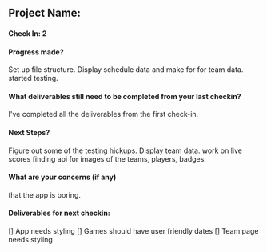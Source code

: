 ## Project Name:

#### Check In: 2

#### Progress made? 

Set up file structure. Display schedule data and make for for team data. started testing.

#### What deliverables still need to be completed from your last checkin? 

I've completed all the deliverables from the first check-in.

#### Next Steps?

Figure out some of the testing hickups. Display team data. work on live scores finding api for images of the teams, players, badges.

#### What are your concerns (if any)

that the app is boring.

#### Deliverables for next checkin:

[] App needs styling
[] Games should have user friendly dates
[] Team page needs styling

